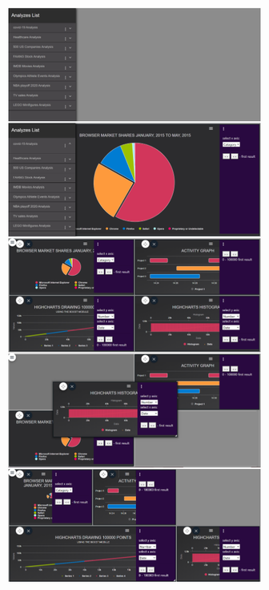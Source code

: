 
<p align="center">
  <img src="https://github.com/liatdavid2/analysis_system_angular4_code/blob/master/src/assets/images/screenshot/%E2%80%8F%E2%80%8Fdashboard.PNG?raw=true" width="750" >
  <img src="https://github.com/liatdavid2/analysis_system_angular4_code/blob/master/src/assets/images/screenshot/pie_chart.PNG?raw=true" width="750" >
  
   <img src="https://github.com/liatdavid2/analysis_system_angular4_code/blob/master/src/assets/images/screenshot/%E2%80%8F%E2%80%8Ffull.PNG?raw=true" width="750" >
    <img src="https://github.com/liatdavid2/analysis_system_angular4_code/blob/master/src/assets/images/screenshot/drag_ang_drop_change_order.png?raw=true" width="750" >
     <img src="https://github.com/liatdavid2/analysis_system_angular4_code/blob/master/src/assets/images/screenshot/change_scale_and_order.png?raw=true" width="750" >
</p>
